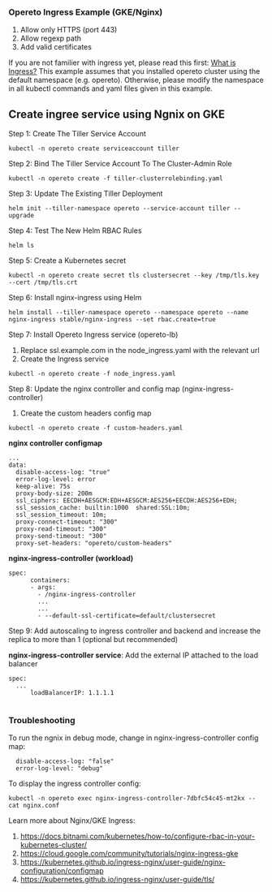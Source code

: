 ### Opereto Ingress Example (GKE/Nginx)

1. Allow only HTTPS (port 443)
1. Allow regexp path
1. Add valid certificates

If you are not familier with ingress yet, please read this first: [What is Ingress?](https://kubernetes.io/docs/concepts/services-networking/ingress/#what-is-ingress)
This example assumes that you installed opereto cluster using the default namespace (e.g. opereto). Otherwise, please modify the namespace in all kubectl commands and yaml files given in this example.

## Create ingree service using Ngnix on GKE

Step 1: Create The Tiller Service Account
```console
kubectl -n opereto create serviceaccount tiller
```

Step 2: Bind The Tiller Service Account To The Cluster-Admin Role
```console
kubectl -n opereto create -f tiller-clusterrolebinding.yaml
```

Step 3: Update The Existing Tiller Deployment
```console
helm init --tiller-namespace opereto --service-account tiller --upgrade
```

Step 4: Test The New Helm RBAC Rules
```console
helm ls
```

Step 5: Create a Kubernetes secret
```console
kubectl -n opereto create secret tls clustersecret --key /tmp/tls.key --cert /tmp/tls.crt
```

Step 6: Install nginx-ingress using Helm 
```console
helm install --tiller-namespace opereto --namespace opereto --name nginx-ingress stable/nginx-ingress --set rbac.create=true
```

Step 7: Install Opereto Ingress service (opereto-lb)

1. Replace ssl.example.com in the node_ingress.yaml with the relevant url
1. Create the Ingress service
```console
kubectl -n opereto create -f node_ingress.yaml
```

Step 8: Update the nginx controller and config map (nginx-ingress-controller)

1. Create the custom headers config map
```console
kubectl -n opereto create -f custom-headers.yaml
```

**nginx controller configmap**
```console
...
data:
  disable-access-log: "true"
  error-log-level: error
  keep-alive: 75s
  proxy-body-size: 200m
  ssl_ciphers: EECDH+AESGCM:EDH+AESGCM:AES256+EECDH:AES256+EDH;
  ssl_session_cache: builtin:1000  shared:SSL:10m;
  ssl_session_timeout: 10m;
  proxy-connect-timeout: "300"
  proxy-read-timeout: "300"
  proxy-send-timeout: "300"
  proxy-set-headers: "opereto/custom-headers"
```


**nginx-ingress-controller (workload)**    
```console
spec:
      containers:
      - args:
        - /nginx-ingress-controller
        ...
        ...
        - --default-ssl-certificate=default/clustersecret      
```

Step 9: Add autoscaling to ingress controller and backend and increase the replica to more than 1 (optional but recommended)


**nginx-ingress-controller service**:
Add the external IP attached to the load balancer

```console
spec:
  ...
      loadBalancerIP: 1.1.1.1
  
```

### Troubleshooting

To run the ngnix in debug mode, change in nginx-ingress-controller config map:

```console
  disable-access-log: "false"
  error-log-level: "debug"
```

To display the ingress controller config:
```console
kubectl -n opereto exec nginx-ingress-controller-7dbfc54c45-mt2kx -- cat nginx.conf
```

Learn more about Nginx/GKE Ingress:
1. https://docs.bitnami.com/kubernetes/how-to/configure-rbac-in-your-kubernetes-cluster/
1. https://cloud.google.com/community/tutorials/nginx-ingress-gke
1. https://kubernetes.github.io/ingress-nginx/user-guide/nginx-configuration/configmap
1. https://kubernetes.github.io/ingress-nginx/user-guide/tls/
